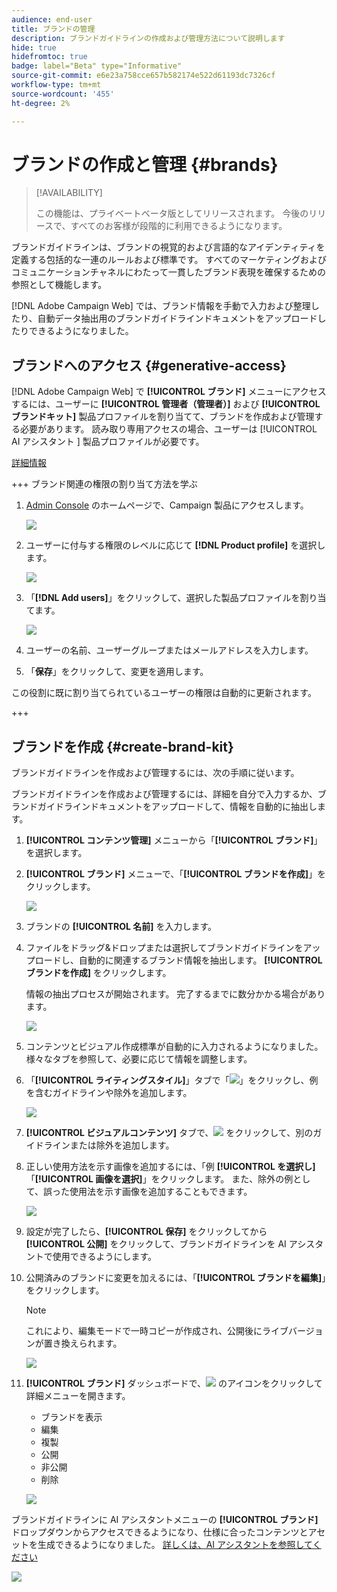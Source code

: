 ```yaml
---
audience: end-user
title: ブランドの管理
description: ブランドガイドラインの作成および管理方法について説明します
hide: true
hidefromtoc: true
badge: label="Beta" type="Informative"
source-git-commit: e6e23a758cce657b582174e522d61193dc7326cf
workflow-type: tm+mt
source-wordcount: '455'
ht-degree: 2%

---
```


# ブランドの作成と管理 {#brands}

>[!AVAILABILITY]
>
>この機能は、プライベートベータ版としてリリースされます。 今後のリリースで、すべてのお客様が段階的に利用できるようになります。

ブランドガイドラインは、ブランドの視覚的および言語的なアイデンティティを定義する包括的な一連のルールおよび標準です。 すべてのマーケティングおよびコミュニケーションチャネルにわたって一貫したブランド表現を確保するための参照として機能します。

[!DNL Adobe Campaign Web] では、ブランド情報を手動で入力および整理したり、自動データ抽出用のブランドガイドラインドキュメントをアップロードしたりできるようになりました。

## ブランドへのアクセス {#generative-access}

[!DNL Adobe Campaign Web] で **[!UICONTROL ブランド]** メニューにアクセスするには、ユーザーに **[!UICONTROL 管理者（管理者）]** および **[!UICONTROL ブランドキット]** 製品プロファイルを割り当てて、ブランドを作成および管理する必要があります。 読み取り専用アクセスの場合、ユーザーは [!UICONTROL AI アシスタント ] 製品プロファイルが必要です。

[詳細情報](https://experienceleague.adobe.com/ja/docs/campaign/campaign-v8/admin/permissions/manage-permissions)

+++  ブランド関連の権限の割り当て方法を学ぶ

1. [Admin Console](https://adminconsole.adobe.com/enterprise) のホームページで、Campaign 製品にアクセスします。

   ![](assets/brands_admin_1.png)

1. ユーザーに付与する権限のレベルに応じて **[!DNL Product profile]** を選択します。

   ![](assets/brands_admin_2.png)

1. 「**[!DNL Add users]**」をクリックして、選択した製品プロファイルを割り当てます。

   ![](assets/brands_admin_3.png)

1. ユーザーの名前、ユーザーグループまたはメールアドレスを入力します。

1. 「**保存**」をクリックして、変更を適用します。

この役割に既に割り当てられているユーザーの権限は自動的に更新されます。

+++

## ブランドを作成 {#create-brand-kit}

ブランドガイドラインを作成および管理するには、次の手順に従います。

ブランドガイドラインを作成および管理するには、詳細を自分で入力するか、ブランドガイドラインドキュメントをアップロードして、情報を自動的に抽出します。


1. **[!UICONTROL コンテンツ管理]** メニューから「**[!UICONTROL ブランド]**」を選択します。

1. **[!UICONTROL ブランド]** メニューで、「**[!UICONTROL ブランドを作成]**」をクリックします。

   ![](assets/brands_1.png)

1. ブランドの **[!UICONTROL 名前]** を入力します。

1. ファイルをドラッグ&amp;ドロップまたは選択してブランドガイドラインをアップロードし、自動的に関連するブランド情報を抽出します。 **[!UICONTROL ブランドを作成]** をクリックします。

   情報の抽出プロセスが開始されます。 完了するまでに数分かかる場合があります。

   ![](assets/brands_7.png)

1. コンテンツとビジュアル作成標準が自動的に入力されるようになりました。 様々なタブを参照して、必要に応じて情報を調整します。

1. 「**[!UICONTROL ライティングスタイル]**」タブで「![](assets/do-not-localize/Smock_Add_18_N.svg)」をクリックし、例を含むガイドラインや除外を追加します。

   ![](assets/brands_2.png)

1. **[!UICONTROL ビジュアルコンテンツ]** タブで、![](assets/do-not-localize/Smock_Add_18_N.svg) をクリックして、別のガイドラインまたは除外を追加します。

1. 正しい使用方法を示す画像を追加するには、「例 **[!UICONTROL を選択し]** 「**[!UICONTROL 画像を選択]**」をクリックします。 また、除外の例として、誤った使用法を示す画像を追加することもできます。

   ![](assets/brands_3.png)

1. 設定が完了したら、**[!UICONTROL 保存]** をクリックしてから **[!UICONTROL 公開]** をクリックして、ブランドガイドラインを AI アシスタントで使用できるようにします。

1. 公開済みのブランドに変更を加えるには、「**[!UICONTROL ブランドを編集]**」をクリックします。

   >[!NOTE]
   >
   >これにより、編集モードで一時コピーが作成され、公開後にライブバージョンが置き換えられます。

   ![](assets/brands_4.png)

1. **[!UICONTROL ブランド]** ダッシュボードで、![](assets/do-not-localize/Smock_More_18_N.svg) のアイコンをクリックして詳細メニューを開きます。

   * ブランドを表示
   * 編集
   * 複製
   * 公開
   * 非公開
   * 削除

   ![](assets/brands_5.png)

ブランドガイドラインに AI アシスタントメニューの **[!UICONTROL ブランド]** ドロップダウンからアクセスできるようになり、仕様に合ったコンテンツとアセットを生成できるようになりました。 [ 詳しくは、AI アシスタントを参照してください ](gs-generative.md)

![](assets/brands_6.png)
